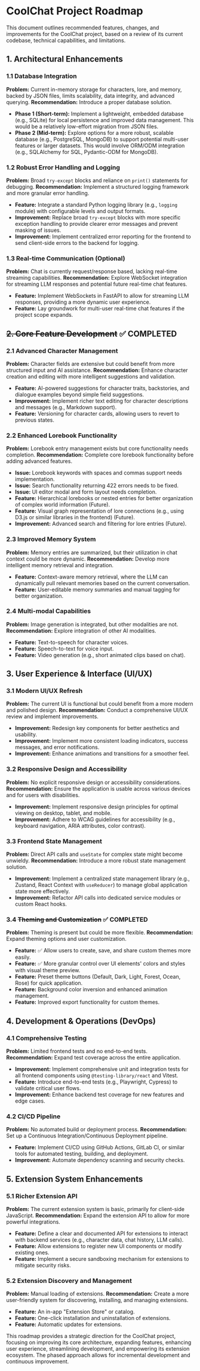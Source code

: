 # CoolChat Project Roadmap

This document outlines recommended features, changes, and improvements for the CoolChat project, based on a review of its current codebase, technical capabilities, and limitations.

## 1. Architectural Enhancements

### 1.1 Database Integration
**Problem:** Current in-memory storage for characters, lore, and memory, backed by JSON files, limits scalability, data integrity, and advanced querying.
**Recommendation:** Introduce a proper database solution.
*   **Phase 1 (Short-term):** Implement a lightweight, embedded database (e.g., SQLite) for local persistence and improved data management. This would be a relatively low-effort migration from JSON files.
*   **Phase 2 (Mid-term):** Explore options for a more robust, scalable database (e.g., PostgreSQL, MongoDB) to support potential multi-user features or larger datasets. This would involve ORM/ODM integration (e.g., SQLAlchemy for SQL, Pydantic-ODM for MongoDB).

### 1.2 Robust Error Handling and Logging
**Problem:** Broad `try-except` blocks and reliance on `print()` statements for debugging.
**Recommendation:** Implement a structured logging framework and more granular error handling.
*   **Feature:** Integrate a standard Python logging library (e.g., `logging` module) with configurable levels and output formats.
*   **Improvement:** Replace broad `try-except` blocks with more specific exception handling to provide clearer error messages and prevent masking of issues.
*   **Improvement:** Implement centralized error reporting for the frontend to send client-side errors to the backend for logging.

### 1.3 Real-time Communication (Optional)
**Problem:** Chat is currently request/response based, lacking real-time streaming capabilities.
**Recommendation:** Explore WebSocket integration for streaming LLM responses and potential future real-time chat features.
*   **Feature:** Implement WebSockets in FastAPI to allow for streaming LLM responses, providing a more dynamic user experience.
*   **Feature:** Lay groundwork for multi-user real-time chat features if the project scope expands.

## ~~2. Core Feature Development~~ ✅ **COMPLETED**

### 2.1 Advanced Character Management
**Problem:** Character fields are extensive but could benefit from more structured input and AI assistance.
**Recommendation:** Enhance character creation and editing with more intelligent suggestions and validation.
*   **Feature:** AI-powered suggestions for character traits, backstories, and dialogue examples beyond simple field suggestions.
*   **Improvement:** Implement richer text editing for character descriptions and messages (e.g., Markdown support).
*   **Feature:** Versioning for character cards, allowing users to revert to previous states.

### 2.2 Enhanced Lorebook Functionality
**Problem:** Lorebook entry management exists but core functionality needs completion.
**Recommendation:** Complete core lorebook functionality before adding advanced features.
*   **Issue:** Lorebook keywords with spaces and commas support needs implementation.
*   **Issue:** Search functionality returning 422 errors needs to be fixed.
*   **Issue:** UI editor modal and form layout needs completion.
*   **Feature:** Hierarchical lorebooks or nested entries for better organization of complex world information (Future).
*   **Feature:** Visual graph representation of lore connections (e.g., using D3.js or similar libraries in the frontend) (Future).
*   **Improvement:** Advanced search and filtering for lore entries (Future).

### 2.3 Improved Memory System
**Problem:** Memory entries are summarized, but their utilization in chat context could be more dynamic.
**Recommendation:** Develop more intelligent memory retrieval and integration.
*   **Feature:** Context-aware memory retrieval, where the LLM can dynamically pull relevant memories based on the current conversation.
*   **Feature:** User-editable memory summaries and manual tagging for better organization.

### 2.4 Multi-modal Capabilities
**Problem:** Image generation is integrated, but other modalities are not.
**Recommendation:** Explore integration of other AI modalities.
*   **Feature:** Text-to-speech for character voices.
*   **Feature:** Speech-to-text for voice input.
*   **Feature:** Video generation (e.g., short animated clips based on chat).

## 3. User Experience & Interface (UI/UX)

### 3.1 Modern UI/UX Refresh
**Problem:** The current UI is functional but could benefit from a more modern and polished design.
**Recommendation:** Conduct a comprehensive UI/UX review and implement improvements.
*   **Improvement:** Redesign key components for better aesthetics and usability.
*   **Improvement:** Implement more consistent loading indicators, success messages, and error notifications.
*   **Improvement:** Enhance animations and transitions for a smoother feel.

### 3.2 Responsive Design and Accessibility
**Problem:** No explicit responsive design or accessibility considerations.
**Recommendation:** Ensure the application is usable across various devices and for users with disabilities.
*   **Improvement:** Implement responsive design principles for optimal viewing on desktop, tablet, and mobile.
*   **Improvement:** Adhere to WCAG guidelines for accessibility (e.g., keyboard navigation, ARIA attributes, color contrast).

### 3.3 Frontend State Management
**Problem:** Direct API calls and `useState` for complex state might become unwieldy.
**Recommendation:** Introduce a more robust state management solution.
*   **Improvement:** Implement a centralized state management library (e.g., Zustand, React Context with `useReducer`) to manage global application state more effectively.
*   **Improvement:** Refactor API calls into dedicated service modules or custom React hooks.

### 3.4 ~~Theming and Customization~~ ✅ **COMPLETED**
**Problem:** Theming is present but could be more flexible.
**Recommendation:** Expand theming options and user customization.
*   **Feature:** ✅ Allow users to create, save, and share custom themes more easily.
*   **Feature:** ✅ More granular control over UI elements' colors and styles with visual theme preview.
*   **Feature:** Preset theme buttons (Default, Dark, Light, Forest, Ocean, Rose) for quick application.
*   **Feature:** Background color inversion and enhanced animation management.
*   **Feature:** Improved export functionality for custom themes.

## 4. Development & Operations (DevOps)

### 4.1 Comprehensive Testing
**Problem:** Limited frontend tests and no end-to-end tests.
**Recommendation:** Expand test coverage across the entire application.
*   **Improvement:** Implement comprehensive unit and integration tests for all frontend components using `@testing-library/react` and Vitest.
*   **Feature:** Introduce end-to-end tests (e.g., Playwright, Cypress) to validate critical user flows.
*   **Improvement:** Enhance backend test coverage for new features and edge cases.

### 4.2 CI/CD Pipeline
**Problem:** No automated build or deployment process.
**Recommendation:** Set up a Continuous Integration/Continuous Deployment pipeline.
*   **Feature:** Implement CI/CD using GitHub Actions, GitLab CI, or similar tools for automated testing, building, and deployment.
*   **Improvement:** Automate dependency scanning and security checks.

## 5. Extension System Enhancements

### 5.1 Richer Extension API
**Problem:** The current extension system is basic, primarily for client-side JavaScript.
**Recommendation:** Expand the extension API to allow for more powerful integrations.
*   **Feature:** Define a clear and documented API for extensions to interact with backend services (e.g., character data, chat history, LLM calls).
*   **Feature:** Allow extensions to register new UI components or modify existing ones.
*   **Feature:** Implement a secure sandboxing mechanism for extensions to mitigate security risks.

### 5.2 Extension Discovery and Management
**Problem:** Manual loading of extensions.
**Recommendation:** Create a more user-friendly system for discovering, installing, and managing extensions.
*   **Feature:** An in-app "Extension Store" or catalog.
*   **Feature:** One-click installation and uninstallation of extensions.
*   **Feature:** Automatic updates for extensions.

This roadmap provides a strategic direction for the CoolChat project, focusing on improving its core architecture, expanding features, enhancing user experience, streamlining development, and empowering its extension ecosystem. The phased approach allows for incremental development and continuous improvement.